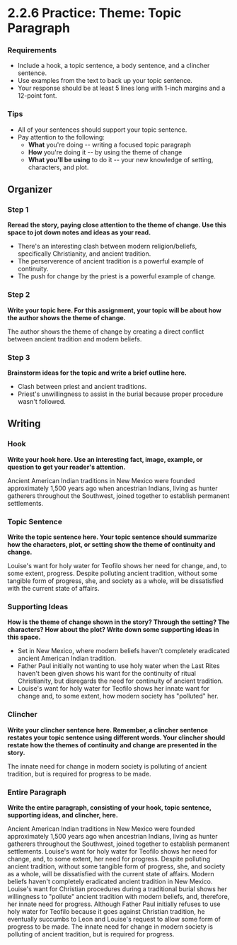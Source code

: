 # 2.2.6 Practice: Theme: Topic Paragraph

### Requirements

* Include a hook, a topic sentence, a body sentence, and a clincher sentence.
* Use examples from the text to back up your topic sentence.
* Your response should be at least 5 lines long with 1-inch margins and a
  12-point font.

### Tips

* All of your sentences should support your topic sentence.
* Pay attention to the following:
  * **What** you're doing -- writing a focused topic paragraph
  * **How** you're doing it -- by using the theme of change
  * **What you'll be using** to do it -- your new knowledge of setting,
    characters, and plot.

## Organizer

### Step 1

**Reread the story, paying close attention to the theme of change. Use this
space to jot down notes and ideas as your read.**

* There's an interesting clash between modern religion/beliefs, specifically
  Christianity, and ancient tradition.
* The perserverence of ancient tradition is a powerful example of continuity.
* The push for change by the priest is a powerful example of change.

### Step 2

**Write your topic here. For this assignment, your topic will be about how the
author shows the theme of change.**

The author shows the theme of change by creating a direct conflict between
ancient tradition and modern beliefs.

### Step 3

**Brainstorm ideas for the topic and write a brief outline here.**

* Clash between priest and ancient traditions.
* Priest's unwillingness to assist in the burial because proper procedure
  wasn't followed.

## Writing

### Hook

**Write your hook here. Use an interesting fact, image, example, or question to
get your reader's attention.**

Ancient American Indian traditions in New Mexico were founded approximately
1,500 years ago when ancestrian Indians, living as hunter gatherers throughout
the Southwest, joined together to establish permanent settlements.

### Topic Sentence

**Write the topic sentence here. Your topic sentence should summarize how the
characters, plot, or setting show the theme of continuity and change.**

Louise's want for holy water for Teofilo shows her need for change, and, to
some extent, progress. Despite polluting ancient tradition, without some
tangible form of progress, she, and society as a whole, will be dissatisfied
with the current state of affairs.

### Supporting Ideas

**How is the theme of change shown in the story? Through the setting? The
characters? How about the plot? Write down some supporting ideas in this
space.**

* Set in New Mexico, where modern beliefs haven't completely eradicated ancient
  American Indian tradition.
* Father Paul initially not wanting to use holy water when the Last Rites
  haven't been given shows his want for the continuity of ritual Christianity,
  but disregards the need for continuity of ancient tradition.
* Louise's want for holy water for Teofilo shows her innate want for change
  and, to some extent, how modern society has "polluted" her.

### Clincher

**Write your clincher sentence here. Remember, a clincher sentence restates
your topic sentence using different words. Your clincher should restate how the
themes of continuity and change are presented in the story.**

The innate need for change in modern society is polluting of ancient tradition,
but is required for progress to be made.

### Entire Paragraph

**Write the entire paragraph, consisting of your hook, topic sentence,
supporting ideas, and clincher, here.**

Ancient American Indian traditions in New Mexico were founded approximately
1,500 years ago when ancestrian Indians, living as hunter gatherers throughout
the Southwest, joined together to establish permanent settlements.  Louise's
want for holy water for Teofilo shows her need for change, and, to some extent,
her need for progress. Despite polluting ancient tradition, without some
tangible form of progress, she, and society as a whole, will be dissatisfied
with the current state of affairs. Modern beliefs haven't completely eradicated
ancient tradition in New Mexico. Louise's want for Christian procedures during
a traditional burial shows her willingness to "pollute" ancient tradition with
modern beliefs, and, therefore, her innate need for progress. Although Father
Paul initially refuses to use holy water for Teofilo because it goes against
Christian tradition, he eventually succumbs to Leon and Louise's request to
allow some form of progress to be made. The innate need for change in modern
society is polluting of ancient tradition, but is required for progress.
